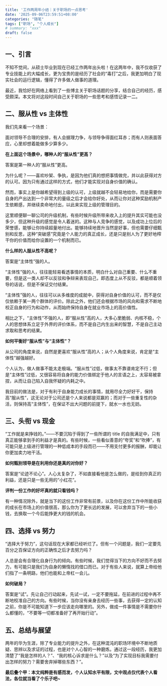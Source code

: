 ```yaml
---
title: '工作两周年小结｜关于职场的一点思考'
date: '2025-09-06T23:59:51+08:00'
categories: "随笔"
tags: ["职场", "个人成长"]
# summary: "xxx"
draft: false
---
```


## 一、引言

不知不觉间，从硕士毕业到现在已经工作两年出头啦！在这两年中，我不仅收获了专业技能上的大幅成长，更为宝贵的是经历了社会的“毒打”之后，我更加明白了现实社会的运行逻辑，懂得了许多做人做事的道理。

最近，我恰好在网络上看到了一些博主关于职场话题的分享，结合自己的经历，感受颇深。本文将对这段时间自己关于职场的一些思考和感悟记录一二。

## 二、服从性 vs 主体性

我们先来看一个场景：

面对领导不合理的安排，有人会据理力争，与领导争得面红耳赤；而有人则表面答应，心里却想着能做多少算多少。

**在上面这个场景中，哪种人的“服从性”更高？**

答案是第一种人的“服从性”更高。

为什么呢？——喜欢吵架、争执，是因为他们真的想把事情做完，并以此获得对方的认可。因为只有通过这样的方式，他们才能实现对自身价值的确认。

然而，事实上是你越希望得到上级的认可，上级就越不会轻易地给你，而是需要你自身的产出达到一个非常大的量级之后才会给你好处，从而让你对这种奖励机制产生依赖感，并继续卖命地付出，以此来实现上级的管理目的。

这里顺便聊一聊公司的升级机制，有些时候升级所带来收入上的提升其实可能也没多少，但这种升级的感觉是令人着迷的。这种与人竞争的感觉，以及成功上位后的荣誉感，能够让你持续超量地付出。能够持续地晋升当然是好事，但也需要仔细甄别和反思，这种“突破感”究竟是个人能力的真正成长，还是只是别人为了更好地榨干你的价值而给你设置的一个机制而已。

**什么样的人服从性不高呢？**

答案是“主体性”强的人。

“主体性”强的人，往往能轻易看透事情的本质，明白什么对自己重要、什么不重要，但是这一类人却不以反驳和争辩来表现自己，即态度上从不反驳，都是顺着领导的话说，但是不保证交付结果。

“主体性”强的人，往往可以从多维度的成就中，获得对自身价值的认可，而不是仅仅依赖于某一两个群体的评价。除此之外，他们还会根据市场的风向和需求不断地校正自身的行为和动作，从而始终保持自身在就业市场上的高价值性。

相比之下，“主体性”不强的人，即“服从性”高的人，大多心里脆弱、内核不稳，个人的思想体系立足于外界的评价体系，而不是自己内生出来的智慧，不是自己主动求取和思考的结果。

**如何平衡好“服从性”与“主体性”？**

从公司的角度来说，自然是更喜欢“服从性”高的人；从个人角度来说，肯定是“主体性”越强越好。

个人认为，做人做事不能太走极端。“服从性”过低，做事太不靠谱肯定不行；但是“主体性”过低，又很容易将自身的能力价值绑定于他人的言语之上，太容易被拿捏，从而让自己陷入自我怀疑的内耗之中。

我目前的做法是，对于有利于自身能力成长的事情，就用尽全力好好干，保持高“服从性”，这无论对于公司还是个人来说都是双赢的；而对于一些重复性的杂活，则保持高“主体性”，在保证不出大问题的前提下，就水一水也无妨。

## 三、头衔 vs 现金

“工作就是来挣钱的。”——不要沉陷于得到了一些所谓的 title 的自我满足中，只有真正能够拿到手的利益才是真的。有些时候，一些看似善意的“夸奖”和“吹捧”，有可能只是上级进行管理的一种低成本的手段而已——不用支付更多的报酬，却能让你更加卖力地干活。

**如何甄别领导是在利用你还是真的对你好？**

答案是“论迹不论心”。人心太复杂了，不如直接看他是怎么做的，是给到你真正的利益，还是只是一些无用的“小红花”。

**评判一份工作的好坏真的就只看钱吗？**

有一种情况除外，就是当下的这份工作非常有前景，以及你在这份工作中所能收获的成长在市场上的价值很高，那么你为了更长远的发展，可以舍弃当下的一些小钱，去换取一个今后能挣更大的钱的机会。

## 四、选择 vs 努力

“选择大于努力”，这句话现在大家都已经听烂了。但有一个问题是，我们一定要先百分之百保证方向的正确性之后才去努力吗？

人总是会有合理化自身行为的倾向。有些时候，我们觉得当下的方向不好而不去努力，有可能只是我们为自身的懒惰找的借口而已。对于有些人来说，就算上帝给他们指了一条明路，他们也能和上帝杠一会儿。

**如何破局？**

答案是“试”。先让自己行动起来，先试一试，一定不要拖延，在前进的过程中再不断地校准自己的方向。有些时候，当你没有亲身去经历一些事，去获得一定的认知之前，你是不可能知道下一步应该走向哪里的。另外，做成一件事情是不需要你什么都懂的，“不要等一切都准备好了再开始行动”。

## 五、总结与展望

两年的华为生涯，除了专业能力的提升之外，在这种混沌的职场环境中不断地质疑、思辨以及求证的过程，也是对个人心智的一种磨炼。通过这一段经历，我更加清楚了“我是怎样的人？”、“我的核心诉求是什么？”以及“为了实现目标我需要付出怎样的努力？需要舍弃掉哪些东西？”。

**最后叠个甲：本文纯粹是有感而发，个人认知水平有限，文中观点仅代表个人看法，各位就当看了个乐子吧~**

